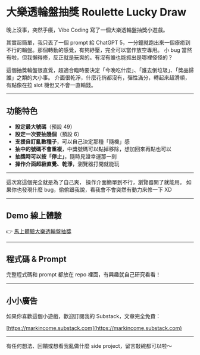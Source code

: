 
# 大樂透輪盤抽獎 Roulette Lucky Draw

晚上沒事，突然手癢，Vibe Coding 寫了一個大樂透輪盤抽獎小遊戲。

其實超簡單，我只丟了一個 prompt 給 ChatGPT 5，一分鐘就跑出來一個療癒到不行的輪盤。那個轉動的感覺，有夠紓壓，完全可以當作放空專用。
小 bug 當然有啦，但我懶得修，反正就是玩爽的。有沒有誰也能抓出是哪裡怪怪的？

這個抽獎輪盤很直覺，超適合臨時要決定「今晚吃什麼」、「誰去倒垃圾」、「獎品歸誰」之類的大小事。
介面很乾淨，什麼花俏都沒有，彈性滿分，轉起來超滑順，有點像在拉 slot 機但又不會一直輸錢。

---

## 功能特色

* **設定最大號碼**（預設 49）
* **設定一次要抽幾個**（預設 6）
* **支援自訂亂數種子**，可以自己決定那種「隨機」感
* **抽中的號碼不會重複**，中獎號碼可以點掉移除，想加回來再點也可以
* **抽獎時可以按「停止」**，隨時見證幸運那一刻
* **操作介面超級直覺、乾淨**，瀏覽器打開就能玩

---

這次寫這個完全就是為了自己爽，
操作介面簡單到不行，瀏覽器開了就能用。
如果你也發現什麼 bug，偷偷跟我說，看我會不會突然有動力來修一下 XD

---

## Demo 線上體驗

👉 [馬上體驗大樂透輪盤抽獎](https://markincome.github.io/roulette-lucky-draw/src/index.html)

---

## 程式碼 & Prompt

完整程式碼和 prompt 都放在 repo 裡面，有興趣就自己研究看看！

---

## 小小廣告

如果你喜歡這個小遊戲，歡迎訂閱我的 Substack，文章完全免費：

[https://markincome.substack.com](https://markincome.substack.com)

---

有任何想法、回饋或想看我亂做什麼 side project，留言敲碗都可以啦～


